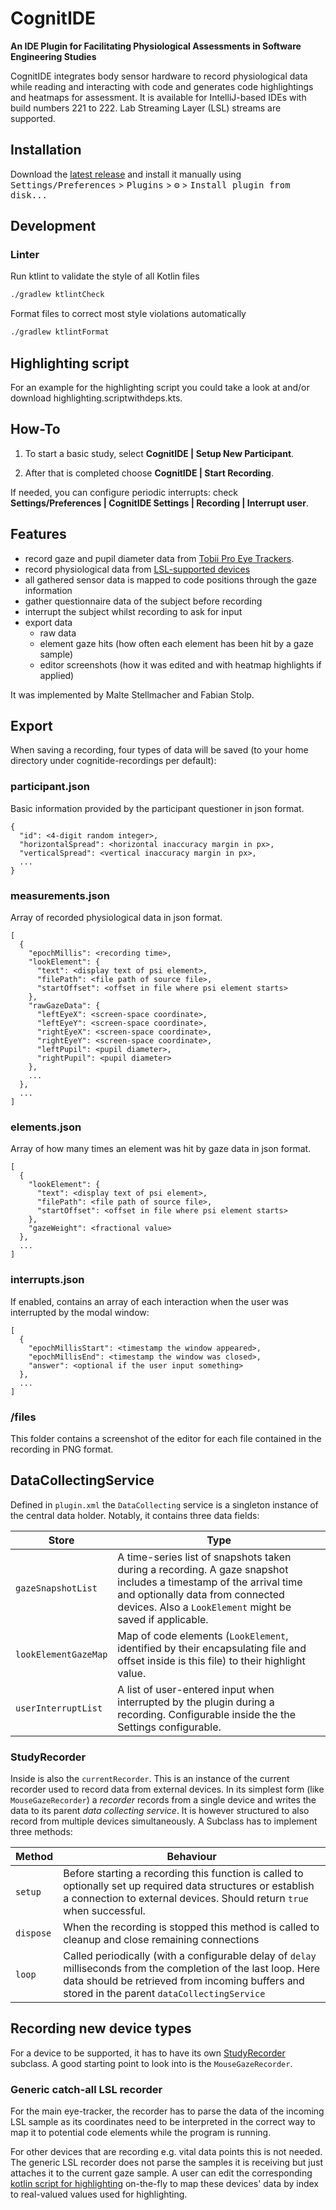 CognitIDE
=========
**An IDE Plugin for Facilitating Physiological Assessments in Software Engineering Studies**

<!-- Plugin description -->
CognitIDE integrates body sensor hardware to record physiological data while reading and interacting with code and generates code highlightings and heatmaps for assessment.
It is available for IntelliJ-based IDEs with build numbers 221 to 222. Lab Streaming Layer (LSL) streams are supported.

## Installation

  Download the [latest release](https://github.com/HPI-CH/CognitIDE/releases) and install it manually using
  <kbd>Settings/Preferences</kbd> > <kbd>Plugins</kbd> > <kbd>⚙️</kbd> > <kbd>Install plugin from disk...</kbd>

## Development

### Linter

Run ktlint to validate the style of all Kotlin files

```sh
./gradlew ktlintCheck
```

Format files to correct most style violations automatically

```sh
./gradlew ktlintFormat
```

## Highlighting script
For an example for the highlighting script you could take a look at and/or download highlighting.scriptwithdeps.kts.

## How-To
1. To start a basic study, select **CognitIDE | Setup New Participant**.

2. After that is completed choose **CognitIDE | Start Recording**.

If needed, you can configure periodic interrupts: check **Settings/Preferences | CognitIDE Settings |
Recording | Interrupt user**.

## Features
- record gaze and pupil diameter data from [Tobii Pro Eye Trackers](https://www.tobii.com/products/eye-trackers/).
- record physiological data from [LSL-supported devices](https://labstreaminglayer.readthedocs.io/info/supported_devices.html)
- all gathered sensor data is mapped to code positions through the gaze information
- gather questionnaire data of the subject before recording
- interrupt the subject whilst recording to ask for input
- export data
  - raw data
  - element gaze hits (how often each element has been hit by a gaze sample)
  - editor screenshots (how it was edited and with heatmap highlights if applied)

It was implemented by Malte Stellmacher and Fabian Stolp.

<!-- Plugin description end -->

## Export
When saving a recording, four types of data will be saved (to your home directory under cognitide-recordings per default):

### participant.json
Basic information provided by the participant questioner in json format.

```
{
  "id": <4-digit random integer>,
  "horizontalSpread": <horizontal inaccuracy margin in px>,
  "verticalSpread": <vertical inaccuracy margin in px>,
  ...
}
```

### measurements.json
Array of recorded physiological data in json format.

```
[
  {
    "epochMillis": <recording time>,
    "lookElement": {
      "text": <display text of psi element>,
      "filePath": <file path of source file>,
      "startOffset": <offset in file where psi element starts>
    },
    "rawGazeData": {
      "leftEyeX": <screen-space coordinate>,
      "leftEyeY": <screen-space coordinate>,
      "rightEyeX": <screen-space coordinate>,
      "rightEyeY": <screen-space coordinate>,
      "leftPupil": <pupil diameter>,
      "rightPupil": <pupil diameter>
    },
    ...
  },
  ...
]
```

### elements.json
Array of how many times an element was hit by gaze data in json format.

```
[
  {
    "lookElement": {
      "text": <display text of psi element>,
      "filePath": <file path of source file>,
      "startOffset": <offset in file where psi element starts>
    },
    "gazeWeight": <fractional value>
  },
  ...
]
```

### interrupts.json
If enabled, contains an array of each interaction when the user was interrupted by the modal window:

```
[
  {
    "epochMillisStart": <timestamp the window appeared>,
    "epochMillisEnd": <timestamp the window was closed>,
    "answer": <optional if the user input something>
  },
  ...
]

```

### /files
This folder contains a screenshot of the editor for each file contained in the recording in PNG format.


## DataCollectingService

Defined in `plugin.xml` the `DataCollecting` service is a singleton instance of the central data holder.
Notably, it contains three data fields:

| Store                | Type                                                                                                                                                                                                              |
|----------------------|-------------------------------------------------------------------------------------------------------------------------------------------------------------------------------------------------------------------|
| `gazeSnapshotList`   | A time-series list of snapshots taken during a recording. A gaze snapshot includes a timestamp of the arrival time and optionally data from connected devices. Also a `LookElement` might be saved if applicable. |
| `lookElementGazeMap` | Map of code elements (`LookElement`, identified by their encapsulating file and offset inside is this file) to their highlight value.                                                                             |
| `userInterruptList`  | A list of user-entered input when interrupted by the plugin during a recording. Configurable inside the the Settings configurable.                                                                                |
### StudyRecorder

Inside is also the `currentRecorder`. This is an instance of the current recorder used to record data from external devices. In its simplest form (like `MouseGazeRecorder`) a *recorder* records from a single device and writes the data to its parent *data collecting service*. It is however structured to also record from multiple devices simultaneously. A Subclass has to implement three methods:

| Method    | Behaviour                                                                                                                                                                                                         |
|-----------|-------------------------------------------------------------------------------------------------------------------------------------------------------------------------------------------------------------------|
| `setup`   | Before starting a recording this function is called to optionally set up required data structures or establish a connection to external devices. Should return `true` when successful.                             |
| `dispose` | When the recording is stopped this method is called to cleanup and close remaining connections                                                                                                                    |
| `loop`    | Called periodically (with a configurable delay of `delay` milliseconds from the completion of the last loop. Here data should be retrieved from incoming buffers and stored in the parent `dataCollectingService` |


## Recording new device types

For a device to be supported, it has to have its
own [StudyRecorder](https://github.com/HPI-CH/CognitIDE/blob/main/src/main/kotlin/com/github/hpich/cognitide/services/StudyRecorder.kt)
subclass.
A good starting point to look into is the `MouseGazeRecorder`.

### Generic catch-all LSL recorder
For the main eye-tracker, the recorder has to parse the data of the incoming LSL sample as its coordinates need to be interpreted in the correct way to map it to potential code elements while the program is running.

For other devices that are recording e.g. vital data points this is not needed. The generic LSL recorder does not parse the samples it is receiving but just attaches it to the current gaze sample. A user can edit the corresponding [kotlin script for highlighting](https://github.com/HPI-CH/CognitIDE/blob/main/highlighting.scriptwithdeps.kts) on-the-fly to map these devices' data by index to real-valued values used for highlighting.
